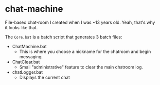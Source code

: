 # chat-machine
File-based chat-room I created when I was ~13 years old. Yeah, that's why it looks like that.

The `Core.bat` is a batch script that generates 3 batch files: 
- ChatMachine.bat
    - This is where you choose a nickname for the chatroom and begin messaging.
- ChatClear.bat
    - Small "administrative" feature to clear the main chatroom log.
- chatLogger.bat
    - Displays the current chat


